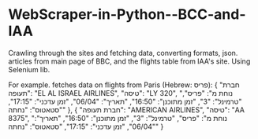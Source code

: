 # WebScraper-in-Python--BCC-and-IAA

Crawling through the sites and fetching data, converting formats, json.
articles from main page of BBC,
and the flights table from IAA's site.
Using Selenium lib. 

For example. fetches data on flights from Paris (Hebrew: פריס):
    {
        "חברת תעופה": "EL AL ISRAEL AIRLINES",
        "טיסה": "LY 320",
        "נוחת מ": "פריס",
        "טרמינל": "3",
        "זמן מתוכנן": "16:50",
        "תאריך": "06/04",
        "זמן עדכני": "17:15",
        "סטאטוס": "נחתה"
    },
    {
        "חברת תעופה": "AMERICAN AIRLINES",
        "טיסה": "AA 8375",
        "נוחת מ": "פריס",
        "טרמינל": "3",
        "זמן מתוכנן": "16:50",
        "תאריך": "06/04",
        "זמן עדכני": "17:15",
        "סטאטוס": "נחתה"
    }

